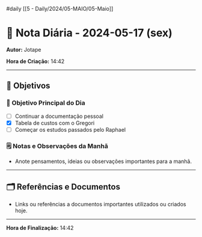 #daily
[[5 - Daily/2024/05-MAIO/05-Maio]]
# 📅 Nota Diária - 2024-05-17 (sex)

**Autor:** Jotape

**Hora de Criação:** 14:42

---

## 🌄 Objetivos
### 🎯 Objetivo Principal do Dia
- [ ] Continuar a documentação pessoal
- [x] Tabela de custos com o Gregori
- [ ] Começar os estudos passados pelo Raphael

### 🗒️ Notas e Observações da Manhã
- Anote pensamentos, ideias ou observações importantes para a manhã.
---
## 🗂️ Referências e Documentos
- Links ou referências a documentos importantes utilizados ou criados hoje.

---

**Hora de Finalização:** 14:42
